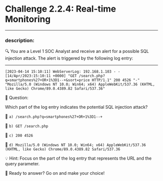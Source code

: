 # **Challenge 2.2.4: Real-time Monitoring**

---

### **description:**

🔍 You are a Level 1 SOC Analyst and receive an alert for a possible SQL injection attack. The alert is triggered by the following log entry:

---
```plaintext
[2023-04-14 15:10:11] WebServerLog: 192.168.1.103 - - [14/Apr/2023:15:10:11 +0000] "GET /search.php?q=smartphones%27+OR+1%3D1--+&sort=price HTTP/1.1" 200 4526 "-" "Mozilla/5.0 (Windows NT 10.0; Win64; x64) AppleWebKit/537.36 (KHTML, like Gecko) Chrome/89.0.4389.82 Safari/537.36"
```
🤔 Question:

Which part of the log entry indicates the potential SQL injection attack?

🔘 ```a) /search.php?q=smartphones%27+OR+1%3D1--+```

🔘 ```b) GET /search.php```

🔘 ```c) 200 4526```

🔘 ```d) Mozilla/5.0 (Windows NT 10.0; Win64; x64) AppleWebKit/537.36 (KHTML, like Gecko) Chrome/89.0.4389.82 Safari/537.36```

💡 Hint: Focus on the part of the log entry that represents the URL and the query parameter.

🚀 Ready to answer? Go on and make your choice!